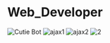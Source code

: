 # Web_Developer

![Cutie Bot](https://user-images.githubusercontent.com/57430754/77399137-25ac9c00-6dec-11ea-815e-5d4d1f7518fe.png)
![ajax1](https://user-images.githubusercontent.com/57430754/77399380-a8355b80-6dec-11ea-8b8a-96bb488ec7dc.png)
![ajax2](https://user-images.githubusercontent.com/57430754/77399382-a8cdf200-6dec-11ea-93a1-7fd4e8a1edae.png)
![2](https://user-images.githubusercontent.com/57430754/77399286-71f7dc00-6dec-11ea-9504-e0b055a40aa8.png)